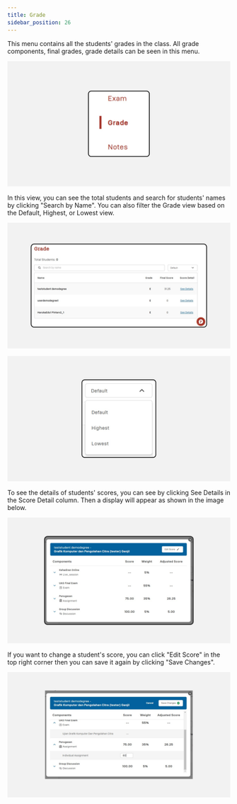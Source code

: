 ```yaml
---
title: Grade
sidebar_position: 26
---
```

This menu contains all the students' grades in the class. All grade components, final grades, grade details can be seen in this menu.

![](/img/degree-lecture-grade.jpg)

In this view, you can see the total students and search for students' names by clicking "Search by Name". You can also filter the Grade view based on the Default, Highest, or Lowest view.

![](/img/degree-lecture-grade-2.jpg)

![](/img/degree-lecture-grade-3.jpg)

To see the details of students' scores, you can see by clicking See Details in the Score Detail column. Then a display will appear as shown in the image below.

![](/img/degree-lecture-grade-4.jpg)

If you want to change a student's score, you can click "Edit Score" in the top right corner then you can save it again by clicking "Save Changes".

![](/img/degree-lecture-degree-grade-5.jpg)
